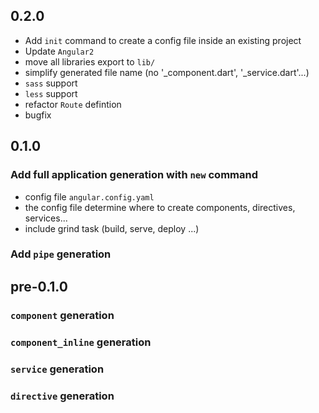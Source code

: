 ## 0.2.0
* Add `init` command to create a config file inside an existing project
* Update `Angular2`
* move all libraries export to `lib/`
* simplify generated file name (no '_component.dart', '_service.dart'...)
* `sass` support
* `less` support
* refactor `Route` defintion
* bugfix


## 0.1.0

### Add full application generation with `new` command
* config file `angular.config.yaml`
* the config file determine where to create components, directives, services...
* include grind task (build, serve, deploy ...)
### Add `pipe` generation

## pre-0.1.0

### `component` generation
### `component_inline` generation
### `service` generation
### `directive` generation